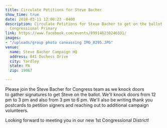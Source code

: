 ```yaml
---
title: Circulate Petitions for Steve Bacher
show_time: true
date: 2018-03-11 12:00:23 -0400
description: Circulate Petitions for Steve Bacher to get on the ballot for the PA
  Congressional Primary
link: https://www.facebook.com/events/899148230246331/
images:
- "/uploads/group photo canvassing IMG_8295.JPG"
venue:
  name: Steve Bacher Campaign HQ
  address: 841 Duchess Drive
  city: Yardley
  state: PA
  zip: 19067

---
```

Please join the Steve Bacher for Congress team as we knock doors to gather signatures to get Steve on the ballot. We'll knock doors from 12 pm to 3 pm and also from 3 pm to 6 pm. We'll also be writing thank you postcards to petition signers and reaching out to additional campaign volunteers.  

Looking forward to meeting you in our new 1st Congressional District!